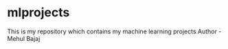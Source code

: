# mlprojects
This is my repository which contains my machine learning projects
Author - Mehul Bajaj
